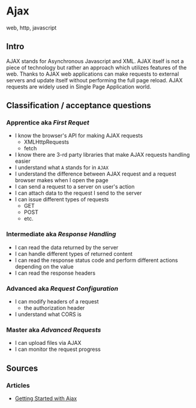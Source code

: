 # Ajax

web, http, javascript

## Intro
AJAX stands for Asynchronous Javascript and XML. AJAX itself is not a piece of technology but rather an approach which utilizes features of the web. Thanks to AJAX web applications can make requests to external servers and update itself without performing the full page reload. AJAX requests are widely used in Single Page Application world.

## Classification / acceptance questions
### Apprentice aka _First Requet_
- I know the browser's API for making AJAX requests
  - XMLHttpRequests
  - fetch
- I know there are 3-rd party libraries that make AJAX requests handling easier 
- I understand what `A` stands for in `AJAX`
- I understand the difference between AJAX request and a request browser makes when I open the page
- I can send a request to a server on user's action
- I can attach data to the request I send to the server
- I can issue different types of requests
  - GET
  - POST
  - etc.

### Intermediate aka _Response Handling_
- I can read the data returned by the server
- I can handle different types of returned content
- I can read the response status code and perform different actions depending on the value
- I can read the response headers

### Advanced aka _Request Configuration_
- I can modify headers of a request
  - the authorization header
- I understand what CORS is

### Master aka _Advanced Requests_
- I can upload files via AJAX
- I can monitor the request progress

## Sources

### Articles
- [Getting Started with Ajax](https://developer.mozilla.org/en-US/docs/Web/Guide/AJAX/Getting_Started)
